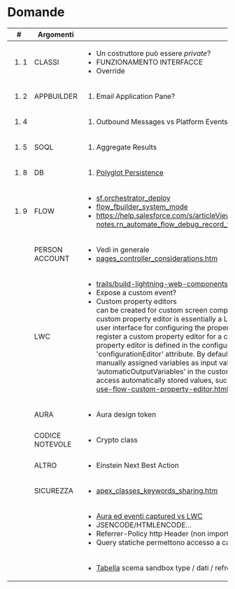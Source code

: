 # Domande <a href="#toc162445466" id="toc162445466"></a>

| #                   | Argomenti       | Domanda                                                                                                                                                                                                                                                                                                                                                                                                                                                                                                                                                                                                                                                                                                                                                                                                                                                                                                                                                                                                                                                                                                                                                                                                            | Vedi |
| ------------------- | --------------- | ------------------------------------------------------------------------------------------------------------------------------------------------------------------------------------------------------------------------------------------------------------------------------------------------------------------------------------------------------------------------------------------------------------------------------------------------------------------------------------------------------------------------------------------------------------------------------------------------------------------------------------------------------------------------------------------------------------------------------------------------------------------------------------------------------------------------------------------------------------------------------------------------------------------------------------------------------------------------------------------------------------------------------------------------------------------------------------------------------------------------------------------------------------------------------------------------------------------ | ---- |
| <ol><li>1</li></ol> | CLASSI          | <ul><li>Un costruttore può essere <em>private</em>?</li><li>FUNZIONAMENTO INTERFACCE</li><li>Override</li></ul>                                                                                                                                                                                                                                                                                                                                                                                                                                                                                                                                                                                                                                                                                                                                                                                                                                                                                                                                                                                                                                                                                                    |      |
| <ol><li>2</li></ol> | APPBUILDER      | <ol><li>Email Application Pane?</li></ol>                                                                                                                                                                                                                                                                                                                                                                                                                                                                                                                                                                                                                                                                                                                                                                                                                                                                                                                                                                                                                                                                                                                                                                          |      |
| <ol><li>4</li></ol> |                 | <ol><li>Outbound Messages vs Platform Events</li></ol>                                                                                                                                                                                                                                                                                                                                                                                                                                                                                                                                                                                                                                                                                                                                                                                                                                                                                                                                                                                                                                                                                                                                                             |      |
| <ol><li>5</li></ol> | SOQL            | <ol><li>Aggregate Results</li></ol>                                                                                                                                                                                                                                                                                                                                                                                                                                                                                                                                                                                                                                                                                                                                                                                                                                                                                                                                                                                                                                                                                                                                                                                |      |
| <ol><li>8</li></ol> | DB              | <ol><li><a href="https://en.wikipedia.org/wiki/Polyglot_persistence">Polyglot Persistence</a></li></ol>                                                                                                                                                                                                                                                                                                                                                                                                                                                                                                                                                                                                                                                                                                                                                                                                                                                                                                                                                                                                                                                                                                            |      |
| <ol><li>9</li></ol> | FLOW            | <ul><li><a href="https://help.salesforce.com/s/articleView?language=en_US&#x26;id=sf.orchestrator_deploy_with_change_sets.htm&#x26;type=5">sf.orchestrator_deploy</a></li><li><a href="https://help.salesforce.com/s/articleView?id=release-notes.rn_forcecom_flow_fbuilder_system_mode.htm&#x26;release=224&#x26;type=5">flow_fbuilder_system_mode</a></li><li><a href="https://help.salesforce.com/s/articleView?id=release-notes.rn_automate_flow_debug_record_triggered_flows.htm&#x26;release=232&#x26;type=5">https://help.salesforce.com/s/articleView?id=release-notes.rn_automate_flow_debug_record_triggered_flows.htm&#x26;release=232&#x26;type=5</a></li></ul>                                                                                                                                                                                                                                                                                                                                                                                                                                                                                                                                        |      |
|                     | PERSON ACCOUNT  | <ul><li>Vedi in generale</li><li><a href="https://developer.salesforce.com/docs/atlas.en-us.pages.meta/pages/pages_controller_considerations.htm">pages_controller_considerations.htm</a></li></ul>                                                                                                                                                                                                                                                                                                                                                                                                                                                                                                                                                                                                                                                                                                                                                                                                                                                                                                                                                                                                                |      |
|                     | LWC             | <ul><li><a href="https://trailhead.salesforce.com/content/learn/trails/build-lightning-web-components">trails/build-lightning-web-components</a></li><li>Expose a custom event?</li><li>Custom property editors<br>can be created for custom screen components (and invocable actions) in Flow Builder. A custom property editor is essentially a Lightning web component that is used as a custom user interface for configuring the properties of the component or element that uses it. To register a custom property editor for a custom screen component, the name of the custom property editor is defined in the configuration file of the custom screen component using the 'configurationEditor' attribute. By default, custom property editors are only able to use manually assigned variables as input values. Exposing a public property called ‘automaticOutputVariables' in the custom property editor's JavaScript controller enables it to access automatically stored values, such as the return value of a 'Get Records' element.<br><a href="https://developer.salesforce.com/docs/platform/lwc/guide/use-flow-custom-property-editor.html">use-flow-custom-property-editor.html</a></li></ul> |      |
|                     | AURA            | <ul><li>Aura design token</li></ul>                                                                                                                                                                                                                                                                                                                                                                                                                                                                                                                                                                                                                                                                                                                                                                                                                                                                                                                                                                                                                                                                                                                                                                                |      |
|                     | CODICE NOTEVOLE | <ul><li>Crypto class</li></ul>                                                                                                                                                                                                                                                                                                                                                                                                                                                                                                                                                                                                                                                                                                                                                                                                                                                                                                                                                                                                                                                                                                                                                                                     |      |
|                     | ALTRO           | <ul><li>Einstein Next Best Action</li></ul>                                                                                                                                                                                                                                                                                                                                                                                                                                                                                                                                                                                                                                                                                                                                                                                                                                                                                                                                                                                                                                                                                                                                                                        |      |
|                     | SICUREZZA       | <ul><li><a href="https://developer.salesforce.com/docs/atlas.en-us.apexcode.meta/apexcode/apex_classes_keywords_sharing.htm">apex_classes_keywords_sharing.htm</a></li></ul>                                                                                                                                                                                                                                                                                                                                                                                                                                                                                                                                                                                                                                                                                                                                                                                                                                                                                                                                                                                                                                       |      |
|                     |                 | <ul><li><a href="https://developer.salesforce.com/docs/atlas.en-us.lightning.meta/lightning/events_component_bubbling.htm">Aura ed eventi captured vs LWC</a></li><li>JSENCODE/HTMLENCODE…</li><li>Referrer-Policy http Header (non importante)</li><li>Query statiche permettono accesso a campi di oggetti <em>bind variable</em> ovvero :ogg.field</li></ul>                                                                                                                                                                                                                                                                                                                                                                                                                                                                                                                                                                                                                                                                                                                                                                                                                                                    |      |
|                     |                 | <ul><li><a href="https://help.salesforce.com/s/articleView?language=en_US&#x26;id=data_sandbox_environments.htm&#x26;type=5">Tabella</a> scema sandbox type / dati / refresh</li></ul>                                                                                                                                                                                                                                                                                                                                                                                                                                                                                                                                                                                                                                                                                                                                                                                                                                                                                                                                                                                                                             |      |

